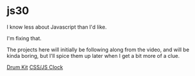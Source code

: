 # js30

I know less about Javascript than I'd like.

I'm fixing that.

The projects here will initially be following along from the video, and will be kinda boring, but I'll spice them up later when I get a bit more of a clue.

[Drum Kit](http://alanalyn.ch/js30/project-1-drum-kit)
[CSS/JS Clock](http://alanalyn.ch/js30/project-2-css-js-clock)
